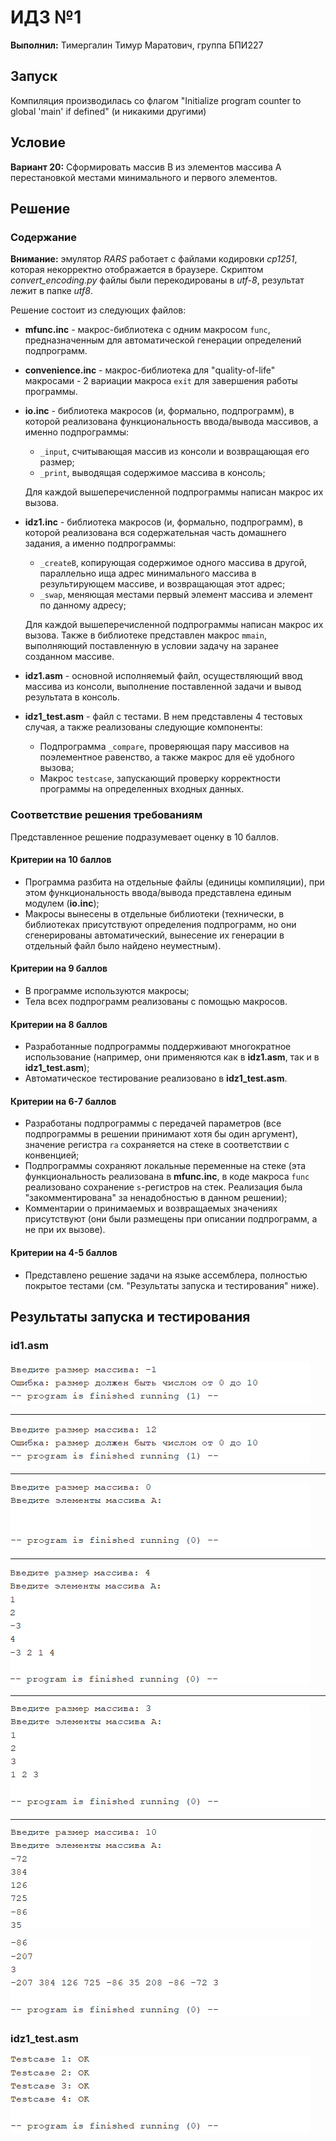 # ИДЗ №1

**Выполнил:** Тимергалин Тимур Маратович, группа БПИ227

## Запуск

Компиляция производилась со флагом "Initialize program counter to global 'main' if defined" (и никакими другими) 

## Условие

**Вариант 20:** Сформировать массив B из элементов массива A перестановкой местами минимального и первого элементов.

## Решение

### Содержание

**Внимание:** эмулятор *RARS* работает с файлами кодировки *cp1251*, которая некорректно отображается в браузере. Скриптом  *convert_encoding.py* файлы были перекодированы в *utf-8*, результат лежит в папке *utf8*.

Решение состоит из следующих файлов:

- **mfunc.inc** - макрос-библиотека с одним макросом `func`, предназначенным для автоматической генерации определений подпрограмм.

- **convenience.inc** - макрос-библиотека для "quality-of-life" макросами - 2 вариации макроса `exit` для завершения работы программы.

- **io.inc** - библиотека макросов (и, формально, подпрограмм), в которой реализована функциональность ввода/вывода массивов, а именно подпрограммы:

  - `_input`, считывающая массив из консоли и возвращающая его размер;
  - `_print`, выводящая содержимое массива в консоль;

  Для каждой вышеперечисленной подпрограммы написан макрос их вызова.

- **idz1.inc** - библиотека макросов (и, формально, подпрограмм), в которой реализована вся содержательная часть домашнего задания, а именно подпрограммы:

  - `_createB`, копирующая содержимое одного массива в другой, параллельно ища адрес минимального массива в результирующем массиве, и возвращающая этот адрес;
  - `_swap`, меняющая местами первый элемент массива и элемент по данному адресу;

  Для каждой вышеперечисленной подпрограммы написан макрос их вызова. Также в библиотеке представлен макрос `mmain`, выполняющий поставленную в условии задачу на заранее созданном массиве.

- **idz1.asm** - основной исполняемый файл, осуществляющий ввод массива из консоли, выполнение поставленной задачи и вывод результата в консоль.

- **idz1_test.asm** - файл с тестами. В нем представлены 4 тестовых случая, а также реализованы следующие компоненты:

  - Подпрограмма `_compare`, проверяющая пару массивов на поэлементное равенство, а также макрос для её удобного вызова;
  - Макрос `testcase`, запускающий проверку корректности программы на определенных входных данных.

### Соответствие решения требованиям

Представленное решение подразумевает оценку в 10 баллов.

#### Критерии на 10 баллов

- Программа разбита на отдельные файлы (единицы компиляции), при этом функциональность ввода/вывода представлена единым модулем (**io.inc**);
- Макросы вынесены в отдельные библиотеки (технически, в библиотеках присутствуют определения подпрограмм, но они сгенерированы автоматический, вынесение их генерации в отдельный файл было найдено неуместным).

#### Критерии на 9 баллов

- В программе используются макросы;
- Тела всех подпрограмм реализованы с помощью макросов.

#### Критерии на 8 баллов

- Разработанные подпрограммы поддерживают многократное использование (например, они применяются как в **idz1.asm**, так и в **idz1_test.asm**);
- Автоматическое тестирование реализовано в **idz1_test.asm**.

#### Критерии на 6-7 баллов

- Разработаны подпрограммы с передачей параметров (все подпрограммы в решении принимают хотя бы один аргумент), значение регистра `ra` сохраняется на стеке в соответствии с конвенцией;
- Подпрограммы сохраняют локальные переменные на стеке (эта функциональность реализована в **mfunc.inc**, в коде макроса `func` реализовано сохранение `s`-регистров на стек. Реализация была "закомментирована" за ненадобностью в данном решении);
- Комментарии о принимаемых и возвращаемых значениях присутствуют (они были размещены при описании подпрограмм, а не при их вызове).

#### Критерии на 4-5 баллов 

- Представлено решение задачи на языке ассемблера, полностью покрытое тестами (см. "Результаты запуска и тестирования" ниже).

## Результаты запуска и тестирования

### id1.asm

![1](screenshots/1.png) 

---

![2](screenshots/2.png) 

---

![3](screenshots/3.png) 

---

![4](screenshots/4.png) 

---

![5](screenshots/5.png) 

---

![6](screenshots/6.png) 

![7](screenshots/7.png) 

### idz1_test.asm

![8](screenshots/8.png) 
